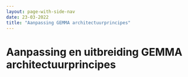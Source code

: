 ```yaml
---
layout: page-with-side-nav
date: 23-03-2022
title: "Aanpassing GEMMA architectuurprincipes"
---
```

# Aanpassing en uitbreiding GEMMA architectuurprincipes
